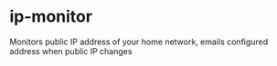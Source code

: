 # ip-monitor
Monitors public IP address of your home network, emails configured address when public IP changes
